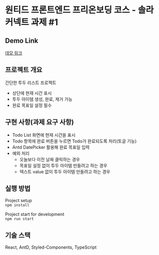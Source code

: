 # 원티드 프론트엔드 프리온보딩 코스 - 솔라커넥트 과제 #1

## Demo Link
[데모 링크](https://agitated-swanson-7ded92.netlify.app)

## 프로젝트 개요
간단한 투두 리스트 프로젝트
- 상단에 현재 시간 표시
- 투두 아이템 생성, 완료, 제거 가능
- 완료 목표일 설정 필수    
  
## 구현 사항(과제 요구 사항)
- Todo List 화면에 현재 시간을 표시
- Todo 항목에 완료 버튼을 누르면 Todo가 완료되도록 처리(토글 기능)
- Antd DatePicker 활용해 완료 목표일 입력 
- 예외 처리
  - 오늘보다 이전 날짜 클릭하는 경우
  - 목표일 설정 없이 투두 아이템 만들려고 하는 경우
  - 텍스트 value 없이 투두 아이템 만들려고 하는 경우

## 실행 방법
Project setup   
```npm install```

Project start for development   
```npm run start```   

## 기술 스택
React, AntD, Styled-Components, TypeScript
